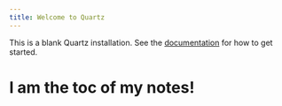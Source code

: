 ```yaml
---
title: Welcome to Quartz
---
```

This is a blank Quartz installation.
See the [documentation](https://quartz.jzhao.xyz) for how to get started.

# I am the toc of my notes!
